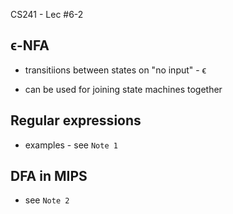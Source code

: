 CS241 - Lec #6-2

## ϵ-NFA

* transitiions between states on "no input" - ϵ

* can be used for joining state machines together

## Regular expressions


* examples - see `Note 1`

## DFA in MIPS

* see `Note 2`

